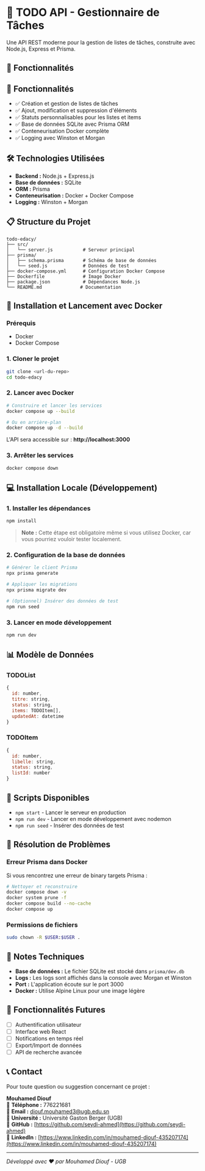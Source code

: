 # 📝 TODO API - Gestionnaire de Tâches

Une API REST moderne pour la gestion de listes de tâches, construite avec Node.js, Express et Prisma.

## 🚀 Fonctionnalités

## 🚀 Fonctionnalités

- ✅ Création et gestion de listes de tâches
- ✅ Ajout, modification et suppression d'éléments
- ✅ Statuts personnalisables pour les listes et items
- ✅ Base de données SQLite avec Prisma ORM
- ✅ Conteneurisation Docker complète
- ✅ Logging avec Winston et Morgan

## 🛠️ Technologies Utilisées

- **Backend :** Node.js + Express.js
- **Base de données :** SQLite
- **ORM :** Prisma
- **Conteneurisation :** Docker + Docker Compose
- **Logging :** Winston + Morgan

## 📋 Structure du Projet

```
todo-edacy/
├── src/
│   └── server.js           # Serveur principal
├── prisma/
│   ├── schema.prisma       # Schéma de base de données
│   └── seed.js             # Données de test
├── docker-compose.yml      # Configuration Docker Compose
├── Dockerfile              # Image Docker
├── package.json            # Dépendances Node.js
└── README.md              # Documentation
```

## 🐳 Installation et Lancement avec Docker

### Prérequis
- Docker
- Docker Compose

### 1. Cloner le projet
```bash
git clone <url-du-repo>
cd todo-edacy
```

### 2. Lancer avec Docker
```bash
# Construire et lancer les services
docker compose up --build

# Ou en arrière-plan
docker compose up -d --build
```

L'API sera accessible sur : **http://localhost:3000**

### 3. Arrêter les services
```bash
docker compose down
```

## 💻 Installation Locale (Développement)

### 1. Installer les dépendances
```bash
npm install
```

> **Note :** Cette étape est obligatoire même si vous utilisez Docker, car vous pourriez vouloir tester localement.

### 2. Configuration de la base de données
```bash
# Générer le client Prisma
npx prisma generate

# Appliquer les migrations
npx prisma migrate dev

# (Optionnel) Insérer des données de test
npm run seed
```

### 3. Lancer en mode développement
```bash
npm run dev
```

## 📊 Modèle de Données

### TODOList
```javascript
{
  id: number,
  titre: string,
  status: string,
  items: TODOItem[],
  updatedAt: datetime
}
```

### TODOItem
```javascript
{
  id: number,
  libelle: string,
  status: string,
  listId: number
}
```

## 🔧 Scripts Disponibles

- `npm start` - Lancer le serveur en production
- `npm run dev` - Lancer en mode développement avec nodemon
- `npm run seed` - Insérer des données de test

## 🐛 Résolution de Problèmes

### Erreur Prisma dans Docker
Si vous rencontrez une erreur de binary targets Prisma :
```bash
# Nettoyer et reconstruire
docker compose down -v
docker system prune -f
docker compose build --no-cache
docker compose up
```

### Permissions de fichiers
```bash
sudo chown -R $USER:$USER .
```

## 📝 Notes Techniques

- **Base de données :** Le fichier SQLite est stocké dans `prisma/dev.db`
- **Logs :** Les logs sont affichés dans la console avec Morgan et Winston
- **Port :** L'application écoute sur le port 3000
- **Docker :** Utilise Alpine Linux pour une image légère

## 🎯 Fonctionnalités Futures

- [ ] Authentification utilisateur
- [ ] Interface web React
- [ ] Notifications en temps réel
- [ ] Export/Import de données
- [ ] API de recherche avancée

## 📞 Contact

Pour toute question ou suggestion concernant ce projet :

**Mouhamed Diouf**  
📱 **Téléphone :** 776221681  
📧 **Email :** diouf.mouhamed3@ugb.edu.sn  
🏫 **Université :** Université Gaston Berger (UGB)  
🐙 **GitHub :** [https://github.com/seydi-ahmed](https://github.com/seydi-ahmed)  
💼 **LinkedIn :** [https://www.linkedin.com/in/mouhamed-diouf-435207174](https://www.linkedin.com/in/mouhamed-diouf-435207174)

---

*Développé avec ❤️ par Mouhamed Diouf - UGB*